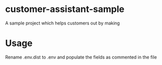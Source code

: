 # customer-assistant-sample
A sample project which helps customers out by making 

# Usage

Rename .env.dist to .env and populate the fields as commented in the file